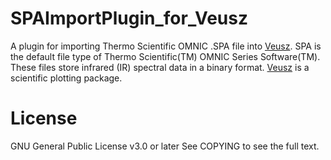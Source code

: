 # SPAImportPlugin_for_Veusz
A plugin for importing Thermo Scientific OMNIC .SPA file into [Veusz](https://veusz.github.io/).
SPA is the default file type of Thermo Scientific(TM) OMNIC Series Software(TM). These files store infrared (IR) spectral data in a binary format.
[Veusz](https://veusz.github.io/) is a scientific plotting package.

# License
GNU General Public License v3.0 or later
See COPYING to see the full text.
